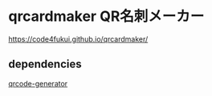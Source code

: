 # qrcardmaker QR名刺メーカー
 
https://code4fukui.github.io/qrcardmaker/

## dependencies

[qrcode-generator](https://github.com/taisukef/qrcode-generator/)

